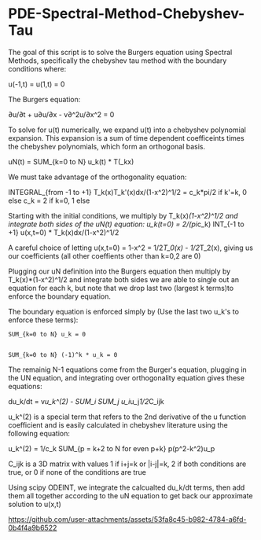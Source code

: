 # PDE-Spectral-Method-Chebyshev-Tau

The goal of this script is to solve the Burgers equation using Spectral Methods, specifically the chebyshev tau method with the boundary conditions
where:

u(-1,t) = u(1,t) = 0

The Burgers equation:

∂u/∂t + u∂u/∂x - v∂^2u/∂x^2 = 0

To solve for u(t) numerically, we expand u(t) into a chebyshev polynomial expansion. This expansion is a sum of time dependent coefficeints times
the chebyshev polynomials, which form an orthogonal basis.

uN(t) = SUM_{k=0 to N} u_k(t) * T(_kx)

We must take advantage of the orthogonality equation:

INTEGRAL_{from -1 to +1} T_k(x)T_k'(x)dx/(1-x^2)^1/2 = c_k*pi/2 if k'=k, 0 else
c_k = 2 if k=0, 1 else
    
Starting with the initial conditions, we multiply by  T_k(x)*(1-x^2)^1/2 and integrate both sides of the uN(t) equation:
    u_k(t=0) = 2/(pi*c_k)  INT_{-1 to +1} u(x,t=0) * T_k(x)dx/(1-x^2)^1/2
    
A careful choice of letting u(x,t=0) = 1-x^2 = 1/2*T_0(x) - 1/2*T_2(x), giving us our coefficients (all other coeffients other than k=0,2 are 0)

Plugging our uN definition into the Burgers equation then multiply by  T_k(x)*(1-x^2)^1/2 and integrate both sides we are able to single out an equation for each k, but note that we drop last two (largest k terms)to enforce the boundary equation.

The boundary equation is enforced simply by (Use the last two u_k's to enforce these terms):
    
    SUM_{k=0 to N} u_k = 0

    
    SUM_{k=0 to N} (-1)^k * u_k = 0

The remainig N-1 equations come from the Burger's equation, plugging in the UN equation, and integrating over orthogonality equation gives these equations:

du_k/dt = v*u_k^(2) - SUM_i SUM_j u_i*u_j*1/2*C_ijk

u_k^(2) is a special term that refers to the 2nd derivative of the u function coefficient and is easily calculated in chebyshev literature using the
following equation:

u_k^(2) = 1/c_k SUM_{p = k+2 to N for even p+k} p(p^2-k^2)u_p
    
C_ijk is a 3D matrix with values 1 if i+j=k or |i-j|=k, 2 if both conditions are true, or 0 if none of the conditions are true

Using scipy ODEINT, we integrate the calcualted du_k/dt terms, then add them all together according to the uN equation to get back our
approximate solution to u(x,t)


https://github.com/user-attachments/assets/53fa8c45-b982-4784-a6fd-0b4f4a9b6522


